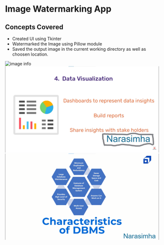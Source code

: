 # Image Watermarking App
## Concepts Covered
- Created UI using Tkinter 
- Watermarked the Image using Pillow module
- Saved the output image in the current working directory as well as choosen location.

![image info](./watermark_app.png, "UI image")
![image info](./Inkedprofile.jpg "Watermarked Image")
![image info](./profile.png)
